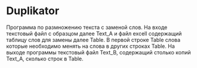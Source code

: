 # Duplikator
Программа по размножению текста с заменой слов. На входе текстовый файл с образцом далее Text_A и файл excell содержащий таблицу слов для замены далее Table. В первой строке Table слова которые необходимо менять на слова в других строках Table. На выходе программы текстовый файл Text_B, содержащий столько копий  Text_A, сколько строк в Table.
